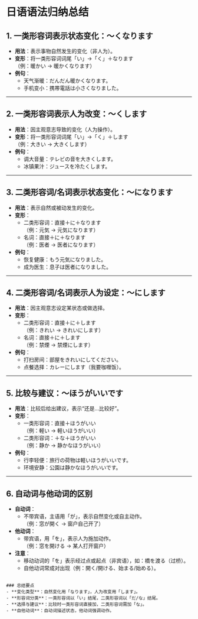 
# 日语语法归纳总结

## 1. 一类形容词表示状态变化：～くなります
- **用法**：表示事物自然发生的变化（非人为）。
- **变形**：将一类形容词词尾「い」→「く」＋なります  
  （例：暖かい → 暖かくなります）
- **例句**：  
  - 天气渐暖：だんだん暖かくなります。  
  - 手机变小：携帯電話は小さくなりました。

---

## 2. 一类形容词表示人为改变：～くします
- **用法**：因主观意志导致的变化（人为操作）。  
- **变形**：将一类形容词词尾「い」→「く」＋します  
  （例：大きい → 大きくします）
- **例句**：  
  - 调大音量：テレビの音を大きくします。  
  - 冰镇果汁：ジュースを冷たくします。

---

## 3. 二类形容词/名词表示状态变化：～になります
- **用法**：表示自然或被动发生的变化。  
- **变形**：  
  - 二类形容词：直接＋に＋なります  
    （例：元気 → 元気になります）  
  - 名词：直接＋に＋なります  
    （例：医者 → 医者になります）
- **例句**：  
  - 恢复健康：もう元気になりました。  
  - 成为医生：息子は医者になりました。

---

## 4. 二类形容词/名词表示人为设定：～にします
- **用法**：因主观意志设定某状态或做选择。  
- **变形**：  
  - 二类形容词：直接＋に＋します  
    （例：きれい → きれいにします）  
  - 名词：直接＋に＋します  
    （例：禁煙 → 禁煙にします）
- **例句**：  
  - 打扫房间：部屋をきれいにしてください。  
  - 点餐选择：カレーにします（我要咖喱饭）。

---

## 5. 比较与建议：～ほうがいいです
- **用法**：比较后给出建议，表示“还是…比较好”。  
- **变形**：  
  - 一类形容词：直接＋ほうがいい  
    （例：軽い → 軽いほうがいい）  
  - 二类形容词：＋な＋ほうがいい  
    （例：静か → 静かなほうがいい）
- **例句**：  
  - 行李轻便：旅行の荷物は軽いほうがいいです。  
  - 环境安静：公園は静かなほうがいいです。

---

## 6. 自动词与他动词的区别
- **自动词**：  
  - 不带宾语，主语用「が」，表示自然变化或自主动作。  
    （例：窓が開く → 窗户自己开了）  
- **他动词**：  
  - 带宾语，用「を」，表示人为施加动作。  
    （例：窓を開ける → 某人打开窗户）  
- **注意**：  
  - 移动动词的「を」表示经过点或起点（非宾语），如：橋を渡る（过桥）。  
  - 自他动词常成对出现（例：開く/開ける、始まる/始める）。
``` 

### 总结要点
- **变化类型**：自然变化用「なります」，人为改变用「します」。  
- **形容词分类**：一类形容词以「い」结尾，二类形容词以「だ/な」结尾。  
- **选择与建议**：比较时一类形容词直接加，二类形容词需加「な」。  
- **自他动词**：自动词描述状态，他动词强调动作。